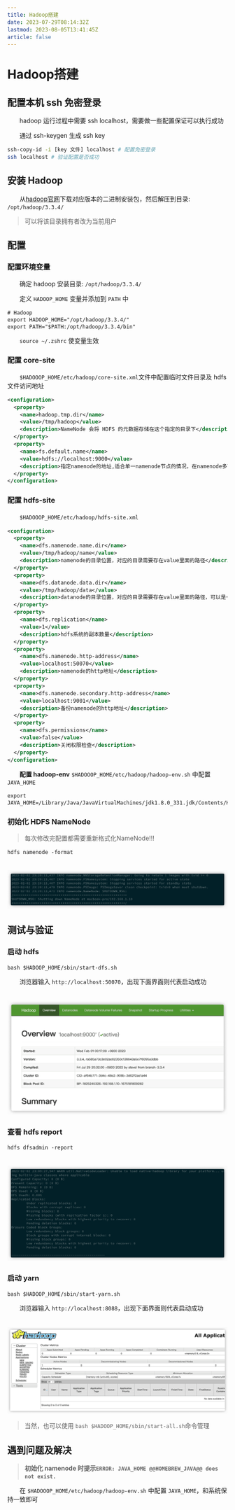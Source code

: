 ```yaml
---
title: Hadoop搭建
date: 2023-07-29T08:14:32Z
lastmod: 2023-08-05T13:41:45Z
article: false
---
```


# Hadoop搭建

## 配置本机 ssh 免密登录

　　hadoop 运行过程中需要 ssh localhost，需要做一些配置保证可以执行成功

　　通过 ssh-keygen 生成 ssh key

```sh
ssh-copy-id -i [key 文件] localhost # 配置免密登录
ssh localhost # 验证配置是否成功
```

## 安装 Hadoop

　　从[hadoop官网](https://dlcdn.apache.org/hadoop/common/)下载对应版本的二进制安装包，然后解压到目录: `/opt/hadoop/3.3.4/`

> 可以将该目录拥有者改为当前用户

## 配置

### 配置环境变量

　　确定 hadoop 安装目录:  `/opt/hadoop/3.3.4/`

　　定义 `HADOOP_HOME` 变量并添加到 `PATH` 中

```shell
# Hadoop
export HADOOP_HOME="/opt/hadoop/3.3.4/"
export PATH="$PATH:/opt/hadoop/3.3.4/bin"
```

　　`source ~/.zshrc` 使变量生效

### 配置 core-site

　　`$HADOOOP_HOME/etc/hadoop/core-site.xml`文件中配置临时文件目录及 hdfs 文件访问地址

```xml
<configuration>
  <property>
    <name>hadoop.tmp.dir</name>
    <value>/tmp/hadoop</value>
    <description>NameNode 会将 HDFS 的元数据存储在这个指定的目录下</description>         
  </property> 
  <property>
    <name>fs.default.name</name>
    <value>hdfs://localhost:9000</value>
    <description>指定namenode的地址,适合单一namenode节点的情况，在namenode多节点的情况下，适合使用fs.defaultfs</description>  
  </property>
</configuration>
```

### 配置 hdfs-site

　　`$HADOOOP_HOME/etc/hadoop/hdfs-site.xml`

```xml
<configuration>
  <property> 
    <name>dfs.namenode.name.dir</name>                 
    <value>/tmp/hadoop/name</value> 
    <description>namenode的目录位置，对应的目录需要存在value里面的路径</description> 
  </property>
  <property> 
    <name>dfs.datanode.data.dir</name>         
    <value>/tmp/hadoop/data</value>
    <description>datanode的目录位置，对应的目录需要存在value里面的路径，可以是一个或多个用逗号分隔的本地路径</description>         
  </property> 
  <property>
    <name>dfs.replication</name>
    <value>1</value>
    <description>hdfs系统的副本数量</description> 
  </property>
  <property> 
    <name>dfs.namenode.http-address</name>     
    <value>localhost:50070</value> 
    <description>namenode的http地址</description> 
  </property> 
  <property> 
    <name>dfs.namenode.secondary.http-address</name>     
    <value>localhost:9001</value> 
    <description>备份namenode的http地址</description> 
  </property> 
  <property>
    <name>dfs.permissions</name>
    <value>false</value>
    <description>关闭权限检查</description> 
  </property>
</configuration>
```

　　**配置 hadoop-env**
`$HADOOOP_HOME/etc/hadoop/hadoop-env.sh` 中配置 `JAVA_HOME`

```shell
export JAVA_HOME=/Library/Java/JavaVirtualMachines/jdk1.8.0_331.jdk/Contents/Home
```

### 初始化 HDFS NameNode

> 每次修改完配置都需要重新格式化NameNode!!!

```shell
hdfs namenode -format
```

　　​![UtMgIk](assets/net-img-UtMgIk-20230730162527-cbvg0q8.png)​

## 测试与验证

### 启动 hdfs

```shell
bash $HADOOP_HOME/sbin/start-dfs.sh
```

　　浏览器输入 `http://localhost:50070`，出现下面界面则代表启动成功

　　​![Qjrnv3](assets/net-img-Qjrnv3-20230730162527-c4et7e7.png)​

### 查看 hdfs report

```shell
hdfs dfsadmin -report
```

　　​![5QmIl7](assets/net-img-5QmIl7-20230730162527-7v6yh78.png)​

### 启动 yarn

```shell
bash $HADOOP_HOME/sbin/start-yarn.sh 
```

　　浏览器输入 `http://localhost:8088`，出现下面界面则代表启动成功

　　​![DI1Go8](assets/net-img-DI1Go8-20230730162527-bhnozoc.png)​

> 当然，也可以使用 `bash $HADOOP_HOME/sbin/start-all.sh`命令管理

## 遇到问题及解决

> **初始化 namenode 时提示 ​**​**`ERROR: JAVA_HOME @@HOMEBREW_JAVA@@ does not exist.`**

　　在 `$HADOOOP_HOME/etc/hadoop/hadoop-env.sh` 中配置 `JAVA_HOME`，和系统保持一致即可
